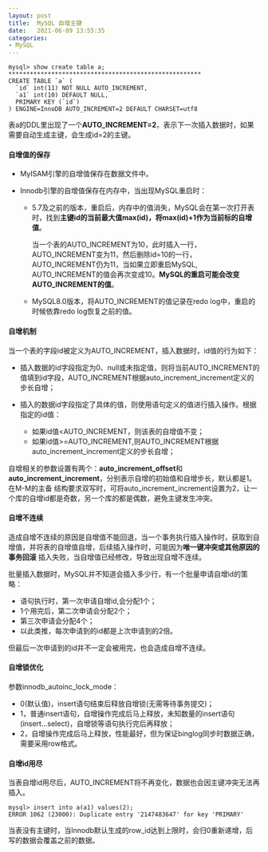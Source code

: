 ```yaml
---
layout: post
title:  MySQL 自增主键
date:   2021-06-09 13:55:35
categories: 
- MySQL
---
```



```
mysql> show create table a;
******************************************************
CREATE TABLE `a` (
  `id` int(11) NOT NULL AUTO_INCREMENT,
  `a1` int(10) DEFAULT NULL,
  PRIMARY KEY (`id`)
) ENGINE=InnoDB AUTO_INCREMENT=2 DEFAULT CHARSET=utf8 
```

表a的DDL里出现了一个**AUTO_INCREMENT=2**，表示下一次插入数据时，如果需要自动生成主键，会生成id=2的主键。

#### 自增值的保存

* MyISAM引擎的自增值保存在数据文件中。

* Innodb引擎的自增值保存在内存中，当出现MySQL重启时：
    * 5.7及之前的版本，重启后，内存中的值消失，MySQL会在第一次打开表时，找到**主键id的当前最大值max(id)，将max(id)+1作为当前标的自增值**。
     
        当一个表的AUTO_INCREMENT为10，此时插入一行，AUTO_INCREMENT变为11，然后删除id=10的一行，AUTO_INCREMENT仍为11，当如果立即重启MySQL,
        AUTO_INCREMENT的值会再次变成10。**MySQL的重启可能会改变AUTO_INCREMENT的值**。
    
    * MySQL8.0版本，将AUTO_INCREMENT的值记录在redo log中，重启的时候依靠redo log恢复之前的值。
    
    
#### 自增机制

当一个表的字段id被定义为AUTO_INCREMENT，插入数据时，id值的行为如下：

* 插入数据的id字段指定为0、null或未指定值，则将当前AUTO_INCREMENT的值填到id字段，AUTO_INCREMENT根据auto_increment_increment定义的步长自增；

* 插入的数据id字段指定了具体的值，则使用语句定义的值进行插入操作。根据指定的id值：
    * 如果id值<AUTO_INCREMENT，则该表的自增值不变；
    * 如果id值>=AUTO_INCREMENT,则AUTO_INCREMENT根据auto_increment_increment定义的步长自增；


自增相关的参数设置有两个：**auto_increment_offset**和**auto_increment_increment**，分别表示自增的初始值和自增步长，默认都是1。在M-M的主备
结构要求双写时，可将auto_increment_increment设置为2，让一个库的自增id都是奇数，另一个库的都是偶数，避免主键发生冲突。


#### 自增不连续

造成自增不连续的原因是自增值不能回退，当一个事务执行插入操作时，获取到自增值，并将表的自增值自增，后续插入操作时，可能因为**唯一键冲突或其他原因的事务回滚**
插入失败，当自增值已经修改，导致出现自增不连续。

批量插入数据时，MySQL并不知道会插入多少行，有一个批量申请自增id的策略：
* 语句执行时，第一次申请自增id,会分配1个；
* 1个用完后，第二次申请会分配2个；
* 第三次申请会分配4个；
* 以此类推，每次申请到的id都是上次申请到的2倍。

但最后一次申请到的id并不一定会被用完，也会造成自增不连续。


#### 自增锁优化

参数innodb_autoinc_lock_mode：

* 0(默认值)，insert语句结束后释放自增锁(无需等待事务提交)；
* 1，普通insert语句，自增操作完成后马上释放，未知数量的insert语句(insert...select)，自增锁等语句执行完后再释放；
* 2，自增操作完成后马上释放，性能最好，但为保证binglog同步时数据正确，需要采用row格式。


#### 自增id用尽

当表自增id用尽后，AUTO_INCREMENT将不再变化，数据也会因主键冲突无法再插入。
```
mysql> insert into a(a1) values(2);
ERROR 1062 (23000): Duplicate entry '2147483647' for key 'PRIMARY'
```

当表没有主键时，当Innodb默认生成的row_id达到上限时，会归0重新递增，后写的数据会覆盖之前的数据。